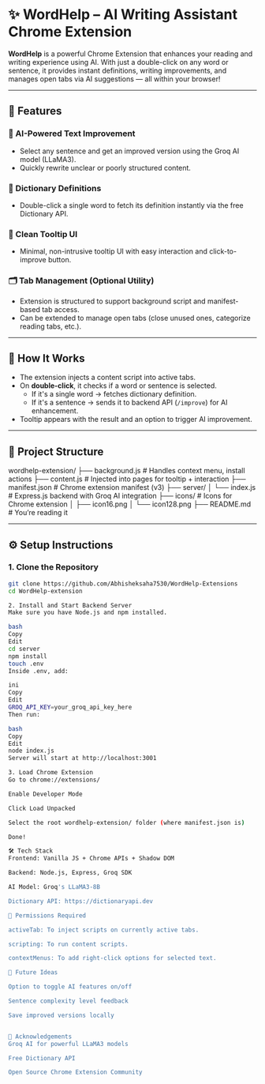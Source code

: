 # ✨ WordHelp – AI Writing Assistant Chrome Extension

**WordHelp** is a powerful Chrome Extension that enhances your reading and writing experience using AI. With just a double-click on any word or sentence, it provides instant definitions, writing improvements, and manages open tabs via AI suggestions — all within your browser!

---

## 🚀 Features

### 🧠 AI-Powered Text Improvement
- Select any sentence and get an improved version using the Groq AI model (LLaMA3).
- Quickly rewrite unclear or poorly structured content.

### 📖 Dictionary Definitions
- Double-click a single word to fetch its definition instantly via the free Dictionary API.

### 🧰 Clean Tooltip UI
- Minimal, non-intrusive tooltip UI with easy interaction and click-to-improve button.

### 🗂️ Tab Management (Optional Utility)
- Extension is structured to support background script and manifest-based tab access.
- Can be extended to manage open tabs (close unused ones, categorize reading tabs, etc.).

---

## 🧩 How It Works

- The extension injects a content script into active tabs.
- On **double-click**, it checks if a word or sentence is selected.
  - If it's a single word → fetches dictionary definition.
  - If it's a sentence → sends it to backend API (`/improve`) for AI enhancement.
- Tooltip appears with the result and an option to trigger AI improvement.

---

## 📁 Project Structure

wordhelp-extension/
├── background.js # Handles context menu, install actions
├── content.js # Injected into pages for tooltip + interaction
├── manifest.json # Chrome extension manifest (v3)
├── server/
│ └── index.js # Express.js backend with Groq AI integration
├── icons/ # Icons for Chrome extension
│ ├── icon16.png
│ └── icon128.png
├── README.md # You’re reading it



---

## ⚙️ Setup Instructions

### 1. Clone the Repository

```bash
git clone https://github.com/Abhisheksaha7530/WordHelp-Extensions
cd WordHelp-extension

2. Install and Start Backend Server
Make sure you have Node.js and npm installed.

bash
Copy
Edit
cd server
npm install
touch .env
Inside .env, add:

ini
Copy
Edit
GROQ_API_KEY=your_groq_api_key_here
Then run:

bash
Copy
Edit
node index.js
Server will start at http://localhost:3001

3. Load Chrome Extension
Go to chrome://extensions/

Enable Developer Mode

Click Load Unpacked

Select the root wordhelp-extension/ folder (where manifest.json is)

Done!

🛠️ Tech Stack
Frontend: Vanilla JS + Chrome APIs + Shadow DOM

Backend: Node.js, Express, Groq SDK

AI Model: Groq's LLaMA3-8B

Dictionary API: https://dictionaryapi.dev

🔐 Permissions Required

activeTab: To inject scripts on currently active tabs.

scripting: To run content scripts.

contextMenus: To add right-click options for selected text.

🌟 Future Ideas

Option to toggle AI features on/off

Sentence complexity level feedback

Save improved versions locally


🙌 Acknowledgements
Groq AI for powerful LLaMA3 models

Free Dictionary API

Open Source Chrome Extension Community